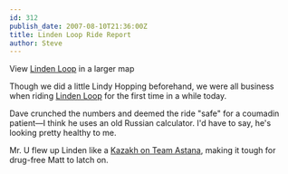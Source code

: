 ```yaml
---
id: 312
publish_date: 2007-08-10T21:36:00Z
title: Linden Loop Ride Report
author: Steve
---
```

  
View [Linden Loop](http://maps.google.com/maps/ms?hl=en&doflg=ptm&ie=UTF8&t=p&msa=0&msid=100713211184899290190.000477a944849ec7f4d2e&ll=40.034712,-105.297432&spn=0.092003,0.145912&z=12&source=embed) in a larger map

Though we did a little Lindy Hopping beforehand, we were all business when riding [Linden Loop](http://maps.google.com/maps/ms?hl=en&doflg=ptm&ie=UTF8&msa=0&msid=100713211184899290190.000477a944849ec7f4d2e&ll=40.035501,-105.30241&spn=0.083328,0.136471&t=p&z=13) for the first time in a while today.

Dave crunched the numbers and deemed the ride "safe" for a coumadin patient—I think he uses an old Russian calculator. I'd have to say, he's looking pretty healthy to me.

Mr. U flew up Linden like a [Kazakh on Team Astana](http://uk.eurosport.yahoo.com/09082007/58/kashechkin-positive-rocks-astana.html), making it tough for drug-free Matt to latch on.